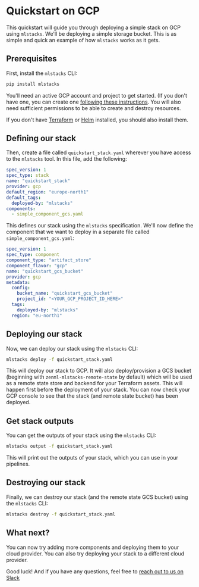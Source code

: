 # Quickstart on GCP

This quickstart will guide you through deploying a simple stack on GCP using
`mlstacks`. We'll be deploying a simple storage bucket. This is as simple and
quick an example of how `mlstacks` works as it gets.

## Prerequisites

First, install the `mlstacks` CLI:

```bash
pip install mlstacks
```

You'll need an active GCP account and project to get started. (If you don't have
one, you can create one
[following these instructions](https://developers.google.com/workspace/guides/create-project).
You will also need sufficient permissions to be able to create and destroy
resources.

If you don't have
[Terraform](https://learn.hashicorp.com/tutorials/terraform/install-cli#install-terraform)
or [Helm](https://helm.sh/docs/intro/install/#from-script) installed, you should
also install them.

## Defining our stack

Then, create a file called `quickstart_stack.yaml` wherever you have access to
the `mlstacks` tool. In this file, add the following:

```yaml
spec_version: 1
spec_type: stack
name: "quickstart_stack"
provider: gcp
default_region: "europe-north1"
default_tags:
  deployed-by: "mlstacks"
components:
  - simple_component_gcs.yaml
```

This defines our stack using the `mlstacks` specification. We'll now define the
component that we want to deploy in a separate file called
`simple_component_gcs.yaml`:

```yaml
spec_version: 1
spec_type: component
component_type: "artifact_store"
component_flavor: "gcp"
name: "quickstart_gcs_bucket"
provider: gcp
metadata:
  config:
    bucket_name: "quickstart_gcs_bucket"
    project_id: "<YOUR_GCP_PROJECT_ID_HERE>"
  tags:
    deployed-by: "mlstacks"
  region: "eu-north1"
```

## Deploying our stack

Now, we can deploy our stack using the `mlstacks` CLI:

```bash
mlstacks deploy -f quickstart_stack.yaml
```

This will deploy our stack to GCP. It will also deploy/provision a GCS bucket
(beginning with `zenml-mlstacks-remote-state` by default) which will be used as
a remote state store and backend for your Terraform assets. This will happen
first before the deployment of your stack. You can now check your GCP console to
see that the stack (and remote state bucket) has been deployed.

## Get stack outputs

You can get the outputs of your stack using the `mlstacks` CLI:

```bash
mlstacks output -f quickstart_stack.yaml
```

This will print out the outputs of your stack, which you can use in your
pipelines.

## Destroying our stack

Finally, we can destroy our stack (and the remote state GCS bucket) using the
`mlstacks` CLI:

```bash
mlstacks destroy -f quickstart_stack.yaml
```

## What next?

You can now try adding more components and deploying them to your cloud
provider. You can also try deploying your stack to a different cloud provider.

Good luck! And if you have any questions, feel free to
[reach out to us on Slack](https://www.zenml.io/slack-invite)
